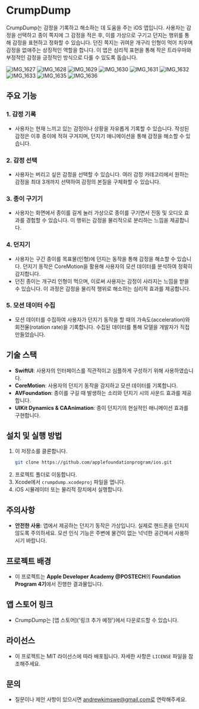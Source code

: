 # CrumpDump

CrumpDump는 감정을 기록하고 해소하는 데 도움을 주는 iOS 앱입니다. 사용자는 감정을 선택하고 종이 쪽지에 그 감정을 적은 후, 이를 가상으로 구기고 던지는 행위를 통해 감정을 표현하고 정화할 수 있습니다. 던진 쪽지는 귀여운 개구리 인형이 먹어 치우며 감정을 없애주는 상징적인 역할을 합니다. 이 앱은 심리적 표현을 통해 작은 트라우마와 부정적인 감정을 긍정적인 방식으로 다룰 수 있도록 돕습니다.

![IMG_1627](https://github.com/user-attachments/assets/8c3f3f8c-58d7-4d0b-99d3-5e36d4e34d5a)
![IMG_1628](https://github.com/user-attachments/assets/615f9747-1199-41b0-ba0b-105c1f87ecfe)
![IMG_1629](https://github.com/user-attachments/assets/bca1ec21-8970-4795-b4e4-59efa35e4459)
![IMG_1630](https://github.com/user-attachments/assets/632aa9ba-cdf7-4dce-9809-bd8143b5f097)
![IMG_1631](https://github.com/user-attachments/assets/47647f2b-7c48-4923-9ba8-c983634687b2)
![IMG_1632](https://github.com/user-attachments/assets/c389e896-4c4d-4573-a8ef-f1e32da1a7f1)
![IMG_1633](https://github.com/user-attachments/assets/ff2bd8d4-7985-4a66-9a14-da8215075a05)
![IMG_1635](https://github.com/user-attachments/assets/1fff4e7f-d5f7-4997-8baa-83cf71d46e6c)
![IMG_1636](https://github.com/user-attachments/assets/875f4495-e17f-4c22-8d6a-b0654a5ef1b6)

## 주요 기능

### 1. 감정 기록
- 사용자는 현재 느끼고 있는 감정이나 상황을 자유롭게 기록할 수 있습니다. 작성된 감정은 이후 종이에 적혀 구겨지며, 던지기 애니메이션을 통해 감정을 해소할 수 있습니다.

### 2. 감정 선택
- 사용자는 버리고 싶은 감정을 선택할 수 있습니다. 여러 감정 카테고리에서 원하는 감정을 최대 3개까지 선택하여 감정의 본질을 구체화할 수 있습니다.

### 3. 종이 구기기
- 사용자는 화면에서 종이를 길게 눌러 가상으로 종이를 구기면서 진동 및 오디오 효과를 경험할 수 있습니다. 이 행위는 감정을 물리적으로 분리하는 느낌을 제공합니다.

### 4. 던지기
- 사용자는 구긴 종이를 목표물(인형)에 던지는 동작을 통해 감정을 해소할 수 있습니다. 던지기 동작은 CoreMotion을 활용해 사용자의 모션 데이터를 분석하여 정확히 감지합니다.
- 던진 종이는 개구리 인형이 먹으며, 이로써 사용자는 감정이 사라지는 느낌을 받을 수 있습니다. 이 과정은 감정을 물리적 행위로 해소하는 심리적 효과를 제공합니다.

### 5. 모션 데이터 수집
- 모션 데이터를 수집하여 사용자가 던지기 동작을 할 때의 가속도(acceleration)와 회전율(rotation rate)을 기록합니다. 수집된 데이터를 통해 모델을 개발자가 직접 만들었습니다.

## 기술 스택
- **SwiftUI**: 사용자의 인터페이스를 직관적이고 심플하게 구성하기 위해 사용하였습니다.
- **CoreMotion**: 사용자의 던지기 동작을 감지하고 모션 데이터를 기록합니다.
- **AVFoundation**: 종이를 구길 때 발생하는 소리와 던지기 시의 사운드 효과를 제공합니다.
- **UIKit Dynamics & CAAnimation**: 종이 던지기의 현실적인 애니메이션 효과를 구현합니다.

## 설치 및 실행 방법
1. 이 저장소를 클론합니다.
   ```bash
   git clone https://github.com/applefoundationprogram/ios.git
   ```
2. 프로젝트 폴더로 이동합니다.
3. Xcode에서 `crumpdump.xcodeproj` 파일을 엽니다.
4. iOS 시뮬레이터 또는 물리적 장치에서 실행합니다.

## 주의사항
- **안전한 사용**: 앱에서 제공하는 던지기 동작은 가상입니다. 실제로 핸드폰을 던지지 않도록 주의하세요. 모션 인식 기능은 주변에 물건이 없는 넉넉한 공간에서 사용하시기 바랍니다.

## 프로젝트 배경
- 이 프로젝트는 **Apple Developer Academy @POSTECH**의 **Foundation Program 4기**에서 진행한 결과물입니다.

## 앱 스토어 링크
- CrumpDump는 [앱 스토어]('링크 추가 예정')에서 다운로드할 수 있습니다.

## 라이선스
- 이 프로젝트는 MIT 라이선스에 따라 배포됩니다. 자세한 사항은 `LICENSE` 파일을 참조해주세요.

## 문의
- 질문이나 제안 사항이 있으시면 andrewkimswe@gmail.com로 연락해주세요.

